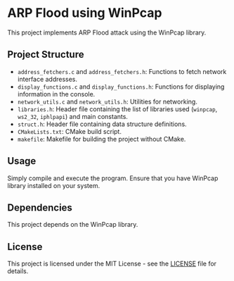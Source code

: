 # ARP Flood using WinPcap

This project implements ARP Flood attack using the WinPcap library.

## Project Structure

- `address_fetchers.c` and `address_fetchers.h`: Functions to fetch network interface addresses.
- `display_functions.c` and `display_functions.h`: Functions for displaying information in the console.
- `network_utils.c` and `network_utils.h`: Utilities for networking.
- `libraries.h`: Header file containing the list of libraries used (`winpcap`, `ws2_32`, `iphlpapi`) and main constants.
- `struct.h`: Header file containing data structure definitions.
- `CMakeLists.txt`: CMake build script.
- `makefile`: Makefile for building the project without CMake.

## Usage

Simply compile and execute the program. Ensure that you have WinPcap library installed on your system.

## Dependencies

This project depends on the WinPcap library.

## License

This project is licensed under the MIT License - see the [LICENSE](LICENSE) file for details.
